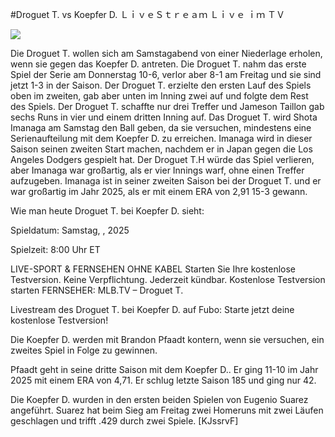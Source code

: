 #Droguet T. vs Koepfer D. ＬｉｖｅＳｔｒｅａｍ Ｌｉｖｅ ｉｍ ＴＶ  
  
  
[![](https://i.imgur.com/qSNzIqt.png)](https://movie.rssnews.media/wLAttxDtI.php)  
  
Die Droguet T. wollen sich am Samstagabend von einer Niederlage erholen, wenn sie gegen das Koepfer D. antreten. Die Droguet T. nahm das erste Spiel der Serie am Donnerstag 10-6, verlor aber 8-1 am Freitag und sie sind jetzt 1-3 in der Saison. Der Droguet T. erzielte den ersten Lauf des Spiels oben im zweiten, gab aber unten im Inning zwei auf und folgte dem Rest des Spiels. Der Droguet T. schaffte nur drei Treffer und Jameson Taillon gab sechs Runs in vier und einem dritten Inning auf. Das Droguet T. wird Shota Imanaga am Samstag den Ball geben, da sie versuchen, mindestens eine Serienaufteilung mit dem Koepfer D. zu erreichen. Imanaga wird in dieser Saison seinen zweiten Start machen, nachdem er in Japan gegen die Los Angeles Dodgers gespielt hat. Der Droguet T.H würde das Spiel verlieren, aber Imanaga war großartig, als er vier Innings warf, ohne einen Treffer aufzugeben. Imanaga ist in seiner zweiten Saison bei der Droguet T. und er war großartig im Jahr 2025, als er mit einem ERA von 2,91 15-3 gewann.

Wie man heute Droguet T. bei Koepfer D. sieht:

Spieldatum: Samstag, , 2025

Spielzeit: 8:00 Uhr ET

LIVE-SPORT & FERNSEHEN OHNE KABEL
Starten Sie Ihre kostenlose Testversion. Keine Verpflichtung. Jederzeit kündbar.
Kostenlose Testversion starten
FERNSEHER: MLB.TV – Droguet T.

Livestream des Droguet T. bei Koepfer D. auf Fubo: Starte jetzt deine kostenlose Testversion!

Die Koepfer D. werden mit Brandon Pfaadt kontern, wenn sie versuchen, ein zweites Spiel in Folge zu gewinnen.

Pfaadt geht in seine dritte Saison mit dem Koepfer D.. Er ging 11-10 im Jahr 2025 mit einem ERA von 4,71. Er schlug letzte Saison 185 und ging nur 42.

Die Koepfer D. wurden in den ersten beiden Spielen von Eugenio Suarez angeführt. Suarez hat beim Sieg am Freitag zwei Homeruns mit zwei Läufen geschlagen und trifft .429 durch zwei Spiele. [KJssrvF]